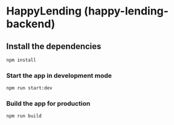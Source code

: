 # HappyLending (happy-lending-backend)

## Install the dependencies

```bash
npm install
```

### Start the app in development mode

```bash
npm run start:dev
```

### Build the app for production

```bash
npm run build
```
